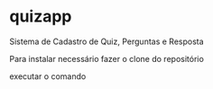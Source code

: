 # quizapp

Sistema de Cadastro de Quiz, Perguntas e Resposta

Para instalar necessário fazer o clone do repositório

executar o comando

